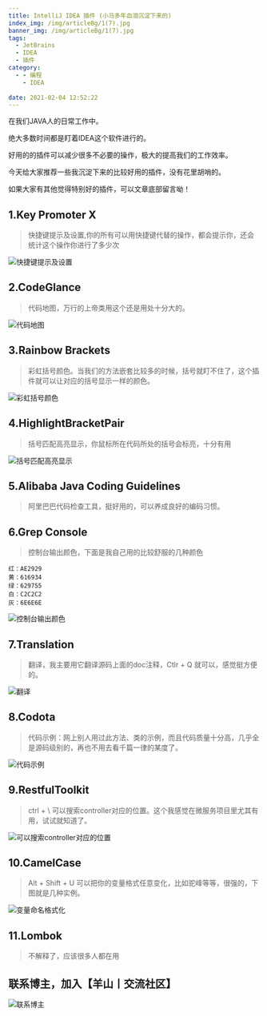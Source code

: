 ```yaml
---
title: IntelliJ IDEA 插件 (小马多年血泪沉淀下来的)
index_img: /img/articleBg/1(7).jpg
banner_img: /img/articleBg/1(7).jpg
tags:
  - JetBrains
  - IDEA
  - 插件
category:
  - - 编程
    - IDEA
 
date: 2021-02-04 12:52:22
---
```


在我们JAVA人的日常工作中。

绝大多数时间都是盯着IDEA这个软件进行的。

好用的的插件可以减少很多不必要的操作，极大的提高我们的工作效率。

今天给大家推荐一些我沉淀下来的比较好用的插件，没有花里胡哨的。

如果大家有其他觉得特别好的插件，可以文章底部留言呦！

## 1.Key Promoter X

> 快捷键提示及设置,你的所有可以用快捷键代替的操作，都会提示你，还会统计这个操作你进行了多少次

![快捷键提示及设置](/img/articleContent/IDEAPlugins/KeyPromoterX.png)

## 2.CodeGlance 

> 代码地图，万行的上帝类用这个还是用处十分大的。


![代码地图](/img/articleContent/IDEAPlugins/CodeGlance.png)

## 3.Rainbow Brackets

> 彩虹括号颜色。当我们的方法嵌套比较多的时候，括号就盯不住了，这个插件就可以让对应的括号显示一样的颜色。

![彩虹括号颜色](/img/articleContent/IDEAPlugins/RainbowBrackets.png)

## 4.HighlightBracketPair 

> 括号匹配高亮显示，你鼠标所在代码所处的括号会标亮，十分有用

![括号匹配高亮显示](/img/articleContent/IDEAPlugins/HighlightBracketPair.png)

## 5.Alibaba Java Coding Guidelines

> 阿里巴巴代码检查工具，挺好用的，可以养成良好的编码习惯。

## 6.Grep Console

> 控制台输出颜色，下面是我自己用的比较舒服的几种颜色
> 
```
红：AE2929
黄：616934
绿：629755
白：C2C2C2
灰：6E6E6E
```

![控制台输出颜色](/img/articleContent/IDEAPlugins/GrepConsole.png)

## 7.Translation

> 翻译，我主要用它翻译源码上面的doc注释，Ctlr + Q 就可以，感觉挺方便的。

![翻译](/img/articleContent/IDEAPlugins/Translation.png)

## 8.Codota

> 代码示例：网上别人用过此方法、类的示例，而且代码质量十分高，几乎全是源码级别的，再也不用去看千篇一律的某度了。

![代码示例](/img/articleContent/IDEAPlugins/Codota.png)

## 9.RestfulToolkit

> ctrl + \ 可以搜索controller对应的位置。这个我感觉在微服务项目里尤其有用，试试就知道了。

![可以搜索controller对应的位置](/img/articleContent/IDEAPlugins/RestfulToolkit.png)

## 10.CamelCase

> Alt + Shift + U 可以把你的变量格式任意变化，比如驼峰等等，很强的，下图就是几种实例。

![变量命名格式化](/img/articleContent/IDEAPlugins/CamelCase.png)

## 11.Lombok

> 不解释了，应该很多人都在用

## 联系博主，加入【羊山丨交流社区】
![联系博主](/img/icon/wechatFindMe.png)